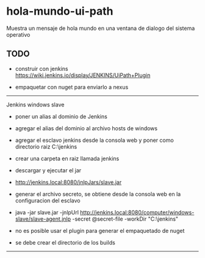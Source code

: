 # hola-mundo-ui-path

Muestra un mensaje de hola mundo en una ventana de dialogo del sistema operativo

## TODO

* construir con jenkins https://wiki.jenkins.io/display/JENKINS/UiPath+Plugin

* empaquetar con nuget para enviarlo a nexus

----------------------
Jenkins windows slave

* poner un alias al dominio de Jenkins

* agregar el alias del dominio al archivo hosts de windows

* agregar el esclavo jenkins desde la consola web y poner como directorio raiz C:\jenkins

* crear una carpeta en raiz llamada jenkins

* descargar y ejecutar el jar

 - http://jenkins.local:8080/jnlpJars/slave.jar

 - generar el archivo secreto, se obtiene desde la consola web en la configuracion del esclavo

 - java -jar slave.jar -jnlpUrl http://jenkins.local:8080/computer/windows-slave/slave-agent.jnlp -secret @secret-file -workDir "C:\jenkins"

  - no es posible usar el plugin para generar el empaquetado de nuget

  - se debe crear el directorio de los builds
-----------------------
